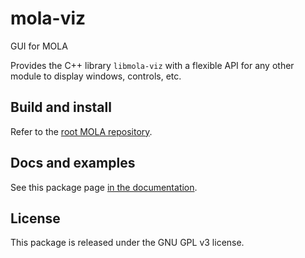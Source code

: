# mola-viz
GUI for MOLA

Provides the C++ library `libmola-viz` with a flexible API for any other module
to display windows, controls, etc. 

## Build and install
Refer to the [root MOLA repository](https://github.com/MOLAorg/mola).

## Docs and examples
See this package page [in the documentation](https://docs.mola-slam.org/latest/modules.html).

## License
This package is released under the GNU GPL v3 license.
